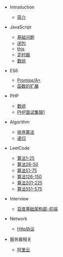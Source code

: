 * Introduction
    * [简介](README.md)

* JavaScript
    * [基础问题](/_javascript/base.md)
    * [闭包](/_javascript/closure.md)
    * [this](/_javascript/this.md)
    * [定时器](/_javascript/timer.md)
    * [数组](/_javascript/array.md)
    
* ES6
    * [Promise/A+](/_es6/Promise.md)
    * [函数的扩展](/_es6/Function.md)
    
* PHP
    * [数组](/_php/array.md)
    * [PHP面试集锦1](/_php/interview1.md)

* Algorithm
    * [排序算法](/_algorithm/sort.md)
    * [递归](/_algorithm/recursion.md)

* LeetCode
    * [算法1-25](/_leetcode/algorithm.md)
    * [算法26-50](/_leetcode/algorithm26.md)
    * [算法51-75](/_leetcode/algorithm51.md)
    * [算法126-150](/_leetcode/algorithm126.md)
    * [算法201-225](/_leetcode/algorithm201.md)
    * [算法551-575](/_leetcode/algorithm551.md)

* Interview
    * [百度基础架构部-前端](/_interview/baidu_inf.md)

* Network
    * [Http协议](/_network/http.md)

* 服务器相关
    * [阿里云](/_ECS/aily_ecs.md)
